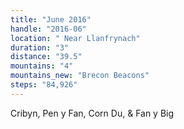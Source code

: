 ```yaml
---
title: "June 2016"
handle: "2016-06"
location: " Near Llanfrynach"
duration: "3"
distance: "39.5"
mountains: "4"
mountains_new: "Brecon Beacons"
steps: "84,926"
---
```


Cribyn, Pen y Fan, Corn Du, & Fan y Big
